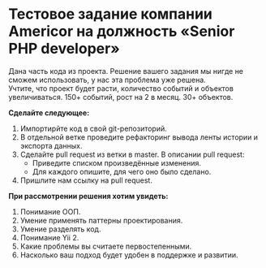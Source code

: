 # Тестовое задание компании Americor на должность «Senior PHP developer»

Дана часть кода из проекта. Решение вашего задания мы нигде не сможем использовать, у нас эта проблема уже решена.  
Учтите, что проект будет расти, количество событий и объектов увеличиваться. 150+ событий, рост на 2 в месяц. 30+ объектов.

**Сделайте следующее:**

1. Импортирйте код в свой git-репозиторий.
2. В отдельной ветке проведите рефакторинг вывода ленты истории и экспорта данных.
3. Сделайте pull request из ветки в master. В описании pull request:
   - Приведите списком произведённые изменения.
   - Для каждого опишите, для чего оно было сделано.
4. Пришлите нам ссылку на pull request.

**При рассмотрении решения хотим увидеть:**

1. Понимание ООП.
2. Умение применять паттерны проектирования.
3. Умение разделять код.
4. Понимание Yii 2.
5. Какие проблемы вы считаете первостепенными.
6. Насколько ваш подход будет удобен в поддержке и развитии.
